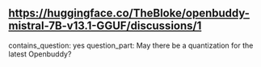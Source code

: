 ## https://huggingface.co/TheBloke/openbuddy-mistral-7B-v13.1-GGUF/discussions/1

contains_question: yes
question_part: May there be a quantization for the latest Openbuddy?